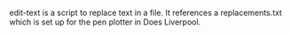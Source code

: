 edit-text is a script to replace text in a file. It references a replacements.txt which is set up for the pen plotter in Does Liverpool. 
